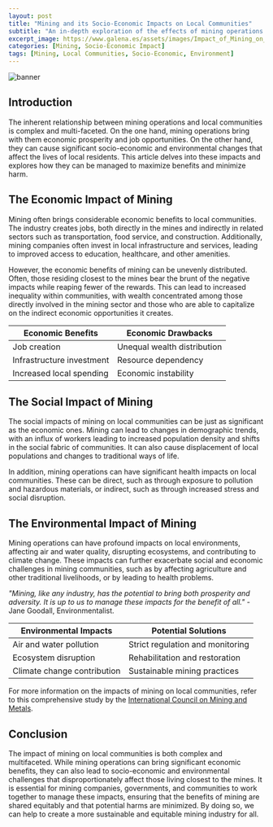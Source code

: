 ```yaml
---
layout: post
title: "Mining and its Socio-Economic Impacts on Local Communities"
subtitle: "An in-depth exploration of the effects of mining operations on surrounding communities and their socio-economic aspects."
excerpt_image: https://www.galena.es/assets/images/Impact_of_Mining_on_Local_Communities.png
categories: [Mining, Socio-Economic Impact]
tags: [Mining, Local Communities, Socio-Economic, Environment]
---
```


![banner](https://www.galena.es/assets/images/Impact_of_Mining_on_Local_Communities.png "Aerial view of a mining site adjacent to a small local community, showcasing the contrast between industrial operations and residential areas, highlighting the socio-economic impacts of mining on local residents.")

## Introduction

The inherent relationship between mining operations and local communities is complex and multi-faceted. On the one hand, mining operations bring with them economic prosperity and job opportunities. On the other hand, they can cause significant socio-economic and environmental changes that affect the lives of local residents. This article delves into these impacts and explores how they can be managed to maximize benefits and minimize harm.

## The Economic Impact of Mining

Mining often brings considerable economic benefits to local communities. The industry creates jobs, both directly in the mines and indirectly in related sectors such as transportation, food service, and construction. Additionally, mining companies often invest in local infrastructure and services, leading to improved access to education, healthcare, and other amenities.

However, the economic benefits of mining can be unevenly distributed. Often, those residing closest to the mines bear the brunt of the negative impacts while reaping fewer of the rewards. This can lead to increased inequality within communities, with wealth concentrated among those directly involved in the mining sector and those who are able to capitalize on the indirect economic opportunities it creates.

| Economic Benefits | Economic Drawbacks |
| ----------------- | ------------------ |
| Job creation | Unequal wealth distribution |
| Infrastructure investment | Resource dependency |
| Increased local spending | Economic instability |

## The Social Impact of Mining

The social impacts of mining on local communities can be just as significant as the economic ones. Mining can lead to changes in demographic trends, with an influx of workers leading to increased population density and shifts in the social fabric of communities. It can also cause displacement of local populations and changes to traditional ways of life.

In addition, mining operations can have significant health impacts on local communities. These can be direct, such as through exposure to pollution and hazardous materials, or indirect, such as through increased stress and social disruption.

## The Environmental Impact of Mining

Mining operations can have profound impacts on local environments, affecting air and water quality, disrupting ecosystems, and contributing to climate change. These impacts can further exacerbate social and economic challenges in mining communities, such as by affecting agriculture and other traditional livelihoods, or by leading to health problems.

_"Mining, like any industry, has the potential to bring both prosperity and adversity. It is up to us to manage these impacts for the benefit of all."_ - Jane Goodall, Environmentalist.

| Environmental Impacts | Potential Solutions |
| --------------------- | -------------------- |
| Air and water pollution | Strict regulation and monitoring |
| Ecosystem disruption | Rehabilitation and restoration |
| Climate change contribution | Sustainable mining practices |

For more information on the impacts of mining on local communities, refer to this comprehensive study by the [International Council on Mining and Metals](https://www.icmm.com/website/publications/pdfs/social-and-economic-development/role-of-mining-in-national-economies-3rd-edition).

## Conclusion

The impact of mining on local communities is both complex and multifaceted. While mining operations can bring significant economic benefits, they can also lead to socio-economic and environmental challenges that disproportionately affect those living closest to the mines. It is essential for mining companies, governments, and communities to work together to manage these impacts, ensuring that the benefits of mining are shared equitably and that potential harms are minimized. By doing so, we can help to create a more sustainable and equitable mining industry for all.